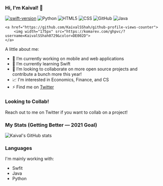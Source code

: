 ### Hi, I'm Kaival! 👋

[![swift-version](https://img.shields.io/badge/swift-5.1-brightgreen.svg)](https://github.com/apple/swift)
![Python](https://img.shields.io/badge/-Python-333333?style=flat&logo=python)
![HTML5](https://img.shields.io/badge/-HTML5-333333?style=flat&logo=HTML5)
![CSS](https://img.shields.io/badge/-CSS-333333?style=flat&logo=CSS3&logoColor=1572B6)
![GitHub](https://img.shields.io/badge/-GitHub-333333?style=flat&logo=github)
![Java](https://img.shields.io/badge/-Java-333333?style=flat&logo=Java&logoColor=007396)

    <a href="https://github.com/KaivalSShah/github-profile-views-counter">
        <img width="175px" src="https://komarev.com/ghpvc/?username=KaivalSShah0729&color=DE002D">
    </a>

A little about me:

- 👋 I’m currently working on mobile and web applications
- 🌱 I’m currently learning Swift
- 👯 I’m looking to collaborate on more open source projects and contribute a bunch more this year!
- 📈 I'm interested in Economics, Finance, and CS
- ⚡ Find me on [Twitter](https://twitter.com/heykaival)

### Looking to Collab!
Reach out to me on Twitter if you want to collab on a project!

### My Stats (Getting Better — 2021 Goal)
![Kaival's GitHub stats](https://github-readme-stats.vercel.app/api?username=KaivalSShah&count_private=true&show_icons=true&theme=radical)

### Languages
I'm mainly working with:
- Swfit
- Java
- Python
